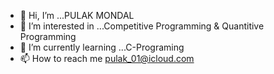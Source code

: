 - 👋 Hi, I’m ...PULAK MONDAL
- 👀 I’m interested in ...Competitive Programming & Quantitive Programming
- 🌱 I’m currently learning ...C-Programing
- 📫 How to reach me pulak_01@icloud.com

<!---
pulaK-01/pulaK-01 is a ✨ special ✨ repository because its `README.md` (this file) appears on your GitHub profile.
You can click the Preview link to take a look at your changes.
--->
